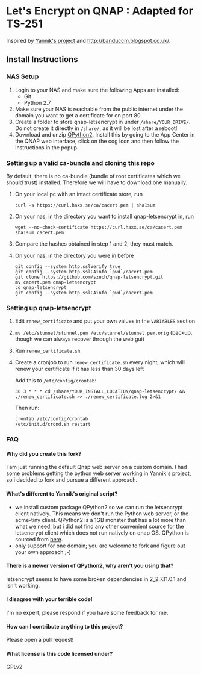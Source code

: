 # Let's Encrypt on QNAP : Adapted for TS-251 
Inspired by [Yannik's project](https://github.com/Yannik/qnap-letsencrypt) and http://banduccm.blogspot.co.uk/.


## Install Instructions
### NAS Setup
1. Login to your NAS and make sure the following Apps are installed:
      * Git
      * Python 2.7
2. Make sure your NAS is reachable from the public internet under the domain you want to get a certificate for on port 80.
3. Create a folder to store qnap-letsencrypt in under `/share/YOUR_DRIVE/`. Do not create it directly in `/share/`, as it will be lost after a reboot!
4. Download and unzip [QPython2](http://www.positiv-it.fr/QNAP/APP/QPython2_2.7.11.0_x86.qpkg.zip). Install this by going to the App Center in the QNAP web interface, click on the cog icon and then follow the instructions in the popup.


### Setting up a valid ca-bundle and cloning this repo

By default, there is no ca-bundle (bundle of root certificates which we should trust)
installed. Therefore we will have to download one manually.

1. On your local pc with an intact certificate store, run
    ```
    curl -s https://curl.haxx.se/ca/cacert.pem | sha1sum
    ```

2. On your nas, in the directory you want to install qnap-letsencrypt in, run
    ```
    wget --no-check-certificate https://curl.haxx.se/ca/cacert.pem
    sha1sum cacert.pem
    ```

3. Compare the hashes obtained in step 1 and 2, they must match.

4. On your nas, in the directory you were in before
    ```
    git config --system http.sslVerify true
    git config --system http.sslCAinfo `pwd`/cacert.pem
    git clone https://github.com/szech/qnap-letsencrypt.git
    mv cacert.pem qnap-letsencrypt
    cd qnap-letsencrypt
    git config --system http.sslCAinfo `pwd`/cacert.pem
    ```

### Setting up qnap-letsencrypt
1. Edit `renew_certificate` and put your own values in the `VARIABLES` section   

2. `mv /etc/stunnel/stunnel.pem /etc/stunnel/stunnel.pem.orig` (backup, though we can always recover through the web gui)

3. Run `renew_certificate.sh`

4. Create a cronjob to run `renew_certificate.sh` every night, which will renew your certificate if it has less than 30 days left

    Add this to `/etc/config/crontab`:
    ```
    30 3 * * * cd /share/YOUR_INSTALL_LOCATION/qnap-letsencrypt/ && ./renew_certificate.sh >> ./renew_certificate.log 2>&1
    ```

    Then run:
    ```
    crontab /etc/config/crontab
    /etc/init.d/crond.sh restart
    ```

### FAQ

#### Why did you create this fork?
I am just running the default Qnap web server on a custom domain. I had some problems getting the python web server working in Yannik's project, so i decided to fork and pursue a different approach.

#### What's different to Yannik's original script?
- we install custom package QPython2 so we can run the letsencrypt client natively. This means we don't run the Python web server, or the acme-tiny client. QPython2 is a 1GB monster that has a lot more than what we need, but i did not find any other convenient source for the letsencrypt client which does not run natively on qnap OS. QPython is sourced from [here](http://forum.qnap.com/viewtopic.php?f=217&t=109899).
- only support for one domain; you are welcome to fork and figure out your own approach ;-)
 
#### There is a newer version of QPython2, why aren't you using that?
letsencrypt seems to have some broken dependencies in 2_2.7.11.0.1 and isn't working. 

#### I disagree with your terrible code!
I'm no expert, please respond if you have some feedback for me.

#### How can I contribute anything to this project?
Please open a pull request!

#### What license is this code licensed under?
GPLv2
